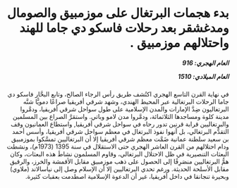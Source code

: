 <h1 dir="rtl">بدء هجمات البرتغال على موزمبيق والصومال ومدغشقر بعد رحلات فاسكو دي جاما للهند واحتلالهم موزمبيق .</h1>

<h5 dir="rtl">العام الهجري:  916

العام الميلادي: 1510

</h5>

<p dir="rtl">في نهاية القرن التاسع الهجري اكتُشف طريق رأس الرجاء الصالح، وتابع البحَّار فاسكو دي جاما الرحلات البرتغالية عبر المحيط الهندي، وشهد شرقي أفريقيا صراعًا دمويًّا شنَّه البرتغاليون ضِدَّ الإمارات والمدن الإسلامية على طول سواحل شرقي أفريقيا، ودمَّروا مدينة كلوة ومساجدها الثلاثمائة، ودمَّروا مدن لامو وباتي. واستمَرَّ الصراع بين المسلمين والبرتغاليين قرابة قرنين تدور رحاه في سواحل شرقي أفريقيا, واستطاع العمانيون وقف التقدُّم البرتغالي، بل أنهوا نفوذ البرتغال في معظم سواحل شرقي أفريقيا، وأسس أحمد بن سعيد سلطنة عمانية ضَمَّت معظم شرقي أفريقيا إلا أن البرتغاليين تمسَّكوا بموزمبيق ودام احتلالهم من القرن العاشر الهجري حتى الاستقلال في سنة 1395 (1973م)، ونشطت البعثات التنصيرية في ظل الاحتلال البرتغالي، وقاوم المسلمون نشاطَ هذه البعثات، وكان همُّ البرتغاليين منصَرِفًا إلى الحصول على ذهب موزمبيق مقابل الأقمشة والخرز، والرقيق مقابل الأسلحة الحديثة. ورغم تحدي البرتغاليين إلا أن الإسلام وصل إلى نياسالاند (ملاوي) وبحيرة تنجانقا في داخل أفريقيا، غير أن الدعوة الإسلامية اصطدمت بعقبات كثيرة.</p></br>
